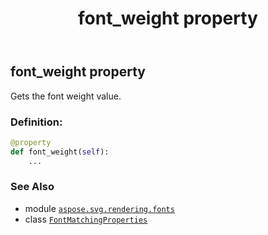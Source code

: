 ﻿---
title: font_weight property
second_title: Aspose.SVG for Python via .NET API References
description: 
type: docs
weight: 60
url: /python-net/aspose.svg.rendering.fonts/fontmatchingproperties/font_weight/
is_root: false
---

## font_weight property


Gets the font weight value.
### Definition:
```python
@property
def font_weight(self):
    ...
```

### See Also
* module [`aspose.svg.rendering.fonts`](../../)
* class [`FontMatchingProperties`](/svg/python-net/aspose.svg.rendering.fonts/fontmatchingproperties)
